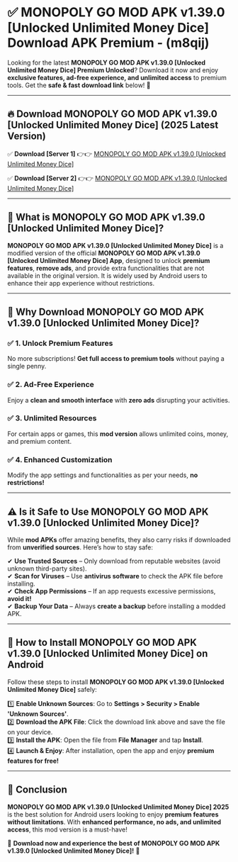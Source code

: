 
# ✅ MONOPOLY GO MOD APK v1.39.0 [Unlocked Unlimited Money Dice] Download APK Premium -  (m8qij) 

Looking for the latest **MONOPOLY GO MOD APK v1.39.0 [Unlocked Unlimited Money Dice] Premium Unlocked**? Download it now and enjoy **exclusive features, ad-free experience, and unlimited access** to premium tools. Get the **safe & fast download link** below! 🚀

---

## 🔥 Download MONOPOLY GO MOD APK v1.39.0 [Unlocked Unlimited Money Dice] (2025 Latest Version)

✅ **Download [Server 1]** 👉👉 [MONOPOLY GO MOD APK v1.39.0 [Unlocked Unlimited Money Dice] ](https://apkcomod.com?title=MONOPOLY_GO_MOD_APK_v1.39.0_[Unlocked_Unlimited_Money_Dice])  

✅ **Download [Server 2]** 👉👉 [MONOPOLY GO MOD APK v1.39.0 [Unlocked Unlimited Money Dice] ](https://apkcomod.com?title=MONOPOLY_GO_MOD_APK_v1.39.0_[Unlocked_Unlimited_Money_Dice])  


---

## 📌 What is MONOPOLY GO MOD APK v1.39.0 [Unlocked Unlimited Money Dice]?

**MONOPOLY GO MOD APK v1.39.0 [Unlocked Unlimited Money Dice]** is a modified version of the official **MONOPOLY GO MOD APK v1.39.0 [Unlocked Unlimited Money Dice] App**, designed to unlock **premium features**, **remove ads**, and provide extra functionalities that are not available in the original version. It is widely used by Android users to enhance their app experience without restrictions.

---

## 🌟 Why Download MONOPOLY GO MOD APK v1.39.0 [Unlocked Unlimited Money Dice]?

### ✅ 1. Unlock Premium Features
No more subscriptions! **Get full access to premium tools** without paying a single penny.

### ✅ 2. Ad-Free Experience
Enjoy a **clean and smooth interface** with **zero ads** disrupting your activities.

### ✅ 3. Unlimited Resources
For certain apps or games, this **mod version** allows unlimited coins, money, and premium content.

### ✅ 4. Enhanced Customization
Modify the app settings and functionalities as per your needs, **no restrictions!**

---

## ⚠️ Is it Safe to Use MONOPOLY GO MOD APK v1.39.0 [Unlocked Unlimited Money Dice]?

While **mod APKs** offer amazing benefits, they also carry risks if downloaded from **unverified sources**. Here’s how to stay safe:

✔ **Use Trusted Sources** – Only download from reputable websites (avoid unknown third-party sites).  
✔ **Scan for Viruses** – Use **antivirus software** to check the APK file before installing.  
✔ **Check App Permissions** – If an app requests excessive permissions, **avoid it!**  
✔ **Backup Your Data** – Always **create a backup** before installing a modded APK.

---

## 📲 How to Install MONOPOLY GO MOD APK v1.39.0 [Unlocked Unlimited Money Dice] on Android

Follow these steps to install **MONOPOLY GO MOD APK v1.39.0 [Unlocked Unlimited Money Dice]** safely:

1️⃣ **Enable Unknown Sources**: Go to **Settings > Security > Enable 'Unknown Sources'**.  
2️⃣ **Download the APK File**: Click the download link above and save the file on your device.  
3️⃣ **Install the APK**: Open the file from **File Manager** and tap **Install**.  
4️⃣ **Launch & Enjoy**: After installation, open the app and enjoy **premium features for free!**

---

## 🚀 Conclusion

**MONOPOLY GO MOD APK v1.39.0 [Unlocked Unlimited Money Dice] 2025** is the best solution for Android users looking to enjoy **premium features without limitations**. With **enhanced performance, no ads, and unlimited access**, this mod version is a must-have!

🔻 **Download now and experience the best of MONOPOLY GO MOD APK v1.39.0 [Unlocked Unlimited Money Dice]!** 🔻

